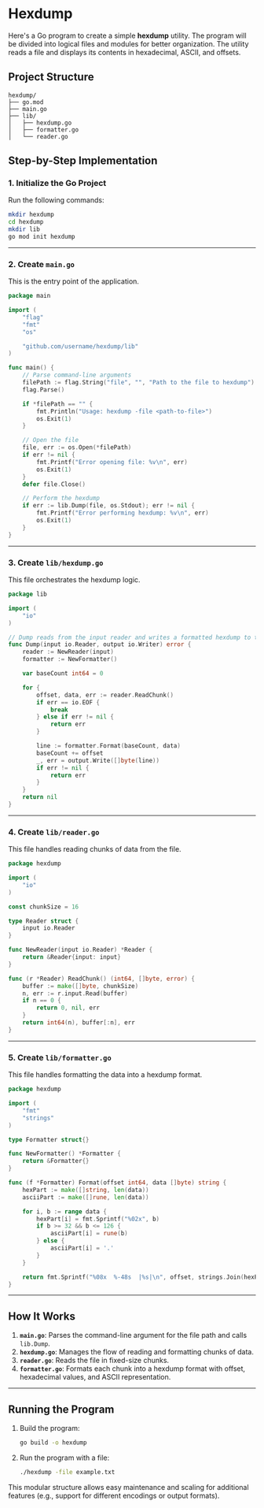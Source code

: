 # Hexdump

Here's a Go program to create a simple **hexdump** utility. The program will be divided into logical files and modules for better organization. The utility reads a file and displays its contents in hexadecimal, ASCII, and offsets.

## Project Structure
```
hexdump/
├── go.mod
├── main.go
├── lib/
│   ├── hexdump.go
│   ├── formatter.go
│   └── reader.go
```

## Step-by-Step Implementation

### 1. Initialize the Go Project
Run the following commands:
```bash
mkdir hexdump
cd hexdump
mkdir lib
go mod init hexdump
```

---

### 2. Create `main.go`
This is the entry point of the application.

```go
package main

import (
	"flag"
	"fmt"
	"os"

	"github.com/username/hexdump/lib"
)

func main() {
	// Parse command-line arguments
	filePath := flag.String("file", "", "Path to the file to hexdump")
	flag.Parse()

	if *filePath == "" {
		fmt.Println("Usage: hexdump -file <path-to-file>")
		os.Exit(1)
	}

	// Open the file
	file, err := os.Open(*filePath)
	if err != nil {
		fmt.Printf("Error opening file: %v\n", err)
		os.Exit(1)
	}
	defer file.Close()

	// Perform the hexdump
	if err := lib.Dump(file, os.Stdout); err != nil {
		fmt.Printf("Error performing hexdump: %v\n", err)
		os.Exit(1)
	}
}
```

---

### 3. Create `lib/hexdump.go`
This file orchestrates the hexdump logic.

```go
package lib

import (
	"io"
)

// Dump reads from the input reader and writes a formatted hexdump to the output writer.
func Dump(input io.Reader, output io.Writer) error {
	reader := NewReader(input)
	formatter := NewFormatter()

	var baseCount int64 = 0

	for {
		offset, data, err := reader.ReadChunk()
		if err == io.EOF {
			break
		} else if err != nil {
			return err
		}

		line := formatter.Format(baseCount, data)
		baseCount += offset
		_, err = output.Write([]byte(line))
		if err != nil {
			return err
		}
	}
	return nil
}
```

---

### 4. Create `lib/reader.go`
This file handles reading chunks of data from the file.

```go
package hexdump

import (
	"io"
)

const chunkSize = 16

type Reader struct {
	input io.Reader
}

func NewReader(input io.Reader) *Reader {
	return &Reader{input: input}
}

func (r *Reader) ReadChunk() (int64, []byte, error) {
	buffer := make([]byte, chunkSize)
	n, err := r.input.Read(buffer)
	if n == 0 {
		return 0, nil, err
	}
	return int64(n), buffer[:n], err
}
```

---

### 5. Create `lib/formatter.go`
This file handles formatting the data into a hexdump format.

```go
package hexdump

import (
	"fmt"
	"strings"
)

type Formatter struct{}

func NewFormatter() *Formatter {
	return &Formatter{}
}

func (f *Formatter) Format(offset int64, data []byte) string {
	hexPart := make([]string, len(data))
	asciiPart := make([]rune, len(data))

	for i, b := range data {
		hexPart[i] = fmt.Sprintf("%02x", b)
		if b >= 32 && b <= 126 {
			asciiPart[i] = rune(b)
		} else {
			asciiPart[i] = '.'
		}
	}

	return fmt.Sprintf("%08x  %-48s  |%s|\n", offset, strings.Join(hexPart, " "), string(asciiPart))
}
```

---

## How It Works
1. **`main.go`**: Parses the command-line argument for the file path and calls `lib.Dump`.
2. **`hexdump.go`**: Manages the flow of reading and formatting chunks of data.
3. **`reader.go`**: Reads the file in fixed-size chunks.
4. **`formatter.go`**: Formats each chunk into a hexdump format with offset, hexadecimal values, and ASCII representation.

---

## Running the Program
1. Build the program:
   ```bash
   go build -o hexdump
   ```

2. Run the program with a file:
   ```bash
   ./hexdump -file example.txt
   ```

This modular structure allows easy maintenance and scaling for additional features (e.g., support for different encodings or output formats).